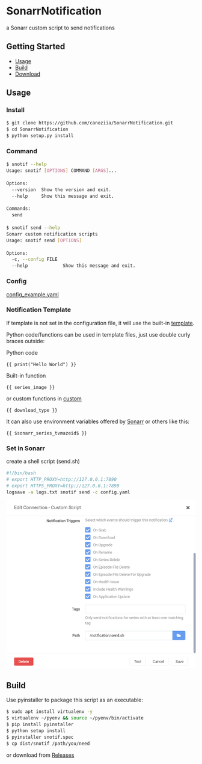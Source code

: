 # SonarrNotification

a Sonarr custom script to send notifications

## Getting Started

-   [Usage](#usage)
-   [Build](#build)
-   [Download](https://github.com/canoziia/SonarrNotification/releases)

## Usage

### Install

```bash
$ git clone https://github.com/canoziia/SonarrNotification.git
$ cd SonarrNotification
$ python setup.py install
```

### Command

```bash
$ snotif --help
Usage: snotif [OPTIONS] COMMAND [ARGS]...

Options:
  --version  Show the version and exit.
  --help     Show this message and exit.

Commands:
  send

$ snotif send --help
Sonarr custom notification scripts
Usage: snotif send [OPTIONS]

Options:
  -c, --config FILE
  --help             Show this message and exit.
```

### Config

[config_example.yaml](config_example.yaml)

### Notification Template

If template is not set in the configuration file, it will use the built-in [template](template).

Python code/functions can be used in template files, just use double curly braces outside:

Python code

```
{{ print("Hello World") }}
```

Built-in function

```
{{ series_image }}
```

or custom functions in [custom](sonarrnotification/custom/)

```
{{ download_type }}
```

It can also use environment variables offered by [Sonarr](https://wiki.servarr.com/sonarr/custom-scripts#environment-variables) or others like this:

```
{{ $sonarr_series_tvmazeid$ }}
```

### Set in Sonarr

create a shell script (send.sh)

```bash
#!/bin/bash
# export HTTP_PROXY=http://127.0.0.1:7890
# export HTTPS_PROXY=http://127.0.0.1:7890
logsave -a logs.txt snotif send -c config.yaml
```

![set in sonarr](docs/assets/images/set%20in%20sonarr.png)

## Build

Use pyinstaller to package this script as an executable:

```bash
$ sudo apt install virtualenv -y
$ virtualenv ~/pyenv && source ~/pyenv/bin/activate
$ pip install pyinstaller
$ python setup install
$ pyinstaller snotif.spec
$ cp dist/snotif /path/you/need
```

or download from [Releases](https://github.com/canoziia/SonarrNotification/releases)
